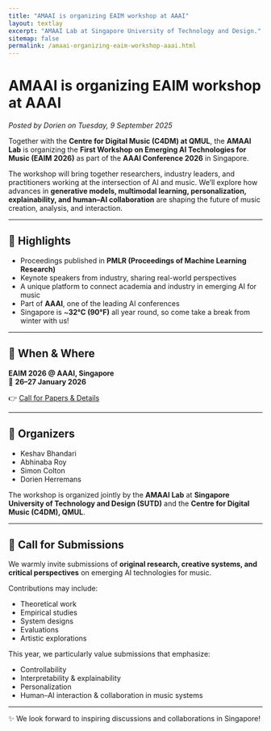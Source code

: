 ```yaml
---
title: "AMAAI is organizing EAIM workshop at AAAI"
layout: textlay
excerpt: "AMAAI Lab at Singapore University of Technology and Design."
sitemap: false
permalink: /amaai-organizing-eaim-workshop-aaai.html
---
```


# AMAAI is organizing EAIM workshop at AAAI

*Posted by Dorien on Tuesday, 9 September 2025*

Together with the **Centre for Digital Music (C4DM) at QMUL**, the **AMAAI Lab** is organizing the **First Workshop on Emerging AI Technologies for Music (EAIM 2026)** as part of the **AAAI Conference 2026** in Singapore.

The workshop will bring together researchers, industry leaders, and practitioners working at the intersection of AI and music. We’ll explore how advances in **generative models, multimodal learning, personalization, explainability, and human–AI collaboration** are shaping the future of music creation, analysis, and interaction.

---

## 🔹 Highlights
- Proceedings published in **PMLR (Proceedings of Machine Learning Research)**
- Keynote speakers from industry, sharing real-world perspectives
- A unique platform to connect academia and industry in emerging AI for music
- Part of **AAAI**, one of the leading AI conferences
- Singapore is ~**32°C (90°F)** all year round, so come take a break from winter with us!

---

## 📍 When & Where
**EAIM 2026 @ AAAI, Singapore**  
📅 **26–27 January 2026**

👉 [Call for Papers & Details](https://amaai-lab.github.io/EAIM2026/)

---

## 👥 Organizers
- Keshav Bhandari  
- Abhinaba Roy  
- Simon Colton  
- Dorien Herremans  

The workshop is organized jointly by the **AMAAI Lab** at **Singapore University of Technology and Design (SUTD)** and the **Centre for Digital Music (C4DM), QMUL**.

---

## 📢 Call for Submissions
We warmly invite submissions of **original research, creative systems, and critical perspectives** on emerging AI technologies for music.  

Contributions may include:  
- Theoretical work  
- Empirical studies  
- System designs  
- Evaluations  
- Artistic explorations  

This year, we particularly value submissions that emphasize:  
- Controllability  
- Interpretability & explainability  
- Personalization  
- Human–AI interaction & collaboration in music systems  

---

✨ We look forward to inspiring discussions and collaborations in Singapore!
